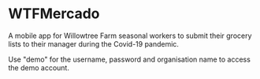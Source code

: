 # WTFMercado
A mobile app for Willowtree Farm seasonal workers to submit their grocery lists to their manager during the Covid-19 pandemic.

Use "demo" for the username, password and organisation name to access the demo account.
